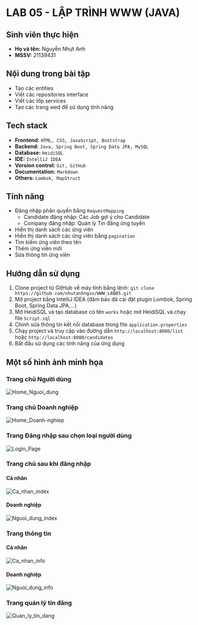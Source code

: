 # LAB 05 - LẬP TRÌNH WWW (JAVA)
## Sinh viên thực hiện
- **Họ và tên:** Nguyễn Nhựt Anh
- **MSSV:** 21139431
## Nội dung trong bài tập
- Tạo các entities
- Viết các repositories interface
- Viết các lớp services
- Tạo các trang wed để sử dụng tính năng
## Tech stack
- **Frontend:** `HTML, CSS, JavaScript, Bootstrap`
- **Backend:** `Java, Spring Boot, Spring Data JPA, MySQL`
- **Database:** `HeidiSQL`
- **IDE:** `IntelliJ IDEA`
- **Version control:** `Git, GitHub`
- **Documentation:** `Markdown`
- **Others:** `Lombok, MapStruct`
## Tính năng
- Đăng nhập phân quyền bằng `RequestMapping`
	+ Candidate đăng nhập: Các Job gợi ý cho Candidate
	+ Company đăng nhập: Quản lý Tin đăng ứng tuyển
- Hiển thị danh sách các ứng viên
- Hiển thị danh sách các ứng viên bằng `pagination`
- Tìm kiếm ứng viên theo tên 
- Thêm ứng viên mới 
- Sửa thông tin ứng viên
## Hướng dẫn sử dụng
1. Clone project từ GitHub về máy tính bằng lệnh:
`git clone https://github.com/nhutanhngxx/WWW_LAB05.git`
2. Mở project bằng IntelliJ IDEA (đảm bảo đã cài đặt plugin Lombok, Spring Boot, Spring Data JPA,...)
3. Mở HeidiSQL và tạo database có tên `works` hoặc mở HeidiSQL và chạy file `Script.sql`
4. Chỉnh sửa thông tin kết nối database trong file `application.properties`
5. Chạy project và truy cập vào đường dẫn `http://localhost:8080/list` hoặc `http://localhost:8080/candidates`
6. Bắt đầu sử dụng các tính năng của ứng dụng

## Một số hình ảnh minh họa
### Trang chủ Người dùng
![Home_Nguoi_dung](https://i.ibb.co/722whsK/Trang-chu-Nguoi-dung.png)

### Trang chủ Doanh nghiệp
![Home_Doanh-nghiep](https://i.ibb.co/jWN1cgD/Trang-chu-Doanh-nghiep.png)

### Trang Đăng nhập sau chọn loại người dùng
![Login_Page](https://i.ibb.co/1ZFRDqw/Man-hinh-login.png)

### Trang chủ sau khi đăng nhập
#### Cá nhân
![Ca_nhan_index](https://i.ibb.co/N6dw1R2/Trang-Nguoi-dung-dang-nhap.png)
#### Doanh nghiệp
![Nguoi_dung_index](https://i.ibb.co/9rk9kVW/Trang-Doanh-nghiep-Dang-nhap.png)

### Trang thông tin
#### Cá nhân
![Ca_nhan_info](https://i.ibb.co/1MVwtb8/Trang-thong-tin-ca-nhan-nguoi-dung.png)
#### Doanh nghiệp
![Nguoi_dung_info](https://i.ibb.co/rF7rm7R/Trang-thong-tin-ca-nhan-Doanh-nghiep.png)

### Trang quản lý tin đăng
![Quan_ly_tin_dang](https://i.ibb.co/5rW1XZw/Danh-sach-tin-dang-tuyen.png)

